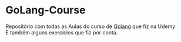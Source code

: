 # GoLang-Course

Repositório com todas as Aulas do curso de [Golang](https://www.udemy.com/course/aprenda-golang-do-zero-desenvolva-uma-aplicacao-completa/) que fiz na Udemy  
E também alguns exercícios que fiz por conta.

